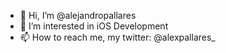 - 👋 Hi, I’m @alejandropallares
- 👀 I’m interested in iOS Development
- 📫 How to reach me, my twitter: @alexpallares_

<!---
alejandropallares/alejandropallares is a ✨ special ✨ repository because its `README.md` (this file) appears on your GitHub profile.
You can click the Preview link to take a look at your changes.
--->
